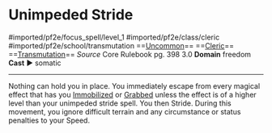 # Unimpeded Stride
#imported/pf2e/focus_spell/level_1 #imported/pf2e/class/cleric #imported/pf2e/school/transmutation 
==[Uncommon](uncommon.md)== ==[Cleric](rules/traits/cleric.md)== ==[Transmutation](transmutation.md)==
*Source* Core Rulebook pg. 398 3.0
**Domain** freedom
**Cast** ► somatic

---
Nothing can hold you in place. You immediately escape from every magical effect that has you [Immobilized](../../../Conditions/Immobilized.md) or [Grabbed](../../../Conditions/Grabbed.md) unless the effect is of a higher level than your unimpeded stride spell. You then Stride. During this movement, you ignore difficult terrain and any circumstance or status penalties to your Speed.